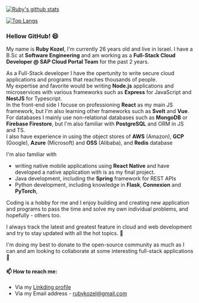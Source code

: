 [![Ruby's github stats](https://github-readme-stats.vercel.app/api?username=RubyKozel&show_icons=true&count_private=true&theme=radical)](https://github.com/RubyKozel/github-readme-stats)

[![Top Langs](https://github-readme-stats.vercel.app/api/top-langs/?username=RubyKozel&layout=compact)](https://github.com/RubyKozel/github-readme-stats)

### Hellow GitHub! 😄

My name is <b>Ruby Kozel</b>, I'm currently 26 years old and live in Israel.
I have a B.Sc at <b>Software Engineering</b> and am working as a <b>Full-Stack Cloud Developer @ SAP Cloud Portal Team</b> for the past 2 years.

As a Full-Stack developer I have the opertunity to write secure cloud applications and programs that reaches thousands of people.  
My expertise and favorite would be writing <b>Node.js</b> applications and microservices with various frameworks such as <b>Express</b> for JavaScript and <b>NestJS</b> for Typescript.  
In the front-end side I focuse on professioning <b>React</b> as my main JS framework, but I'm also learning other frameworks such as <b>Svelt</b> and <b>Vue</b>.   
For databases I mainly use non-relational databases such as <b>MongoDB</b> or <b>Firebase Firestore</b>, but I'm also familiar with <b>PostgreSQL</b> and ORM in JS and TS.   
I also have experience in using the object stores of <b>AWS</b> (Amazon), <b>GCP</b> (Google), <b>Azure</b> (Microsoft) and <b>OSS</b> (Alibaba), and <b>Redis</b> database
   
I'm also familiar with
* writing native mobile applications using <b>React Native</b> and have developed a native application with is as my final project.
* Java development, including the <b>Spring</b> framework for REST APIs
* Python development, including knowledge in <b>Flask</b>, <b>Connexion</b> and <b>PyTorch</b>, 

Coding is a hobby for me and I enjoy building and creating new application and programs to pass the time and solve my own individual problems, and hopefully - others too.    

I always track the latest and greatest feature in cloud and web development and try to stay updated with all the hot topics. 🔭

I'm doing my best to donate to the open-source community as much as I can and am looking to collaborate at some interesting full-stack applications 👯   

#### 📫 How to reach me:
* Via my [Linkding profile](https://www.linkedin.com/in/rubykozel/)
* Via my Email address - rubykozel@gmail.com

<!--
**RubyKozel/RubyKozel** is a ✨ _special_ ✨ repository because its `README.md` (this file) appears on your GitHub profile.

Here are some ideas to get you started:

- 🔭 I’m currently working on ...
- 🌱 I’m currently learning ...
- 👯 I’m looking to collaborate on ...
- 🤔 I’m looking for help with ...
- 💬 Ask me about ...
- 📫 How to reach me: ...
- 😄 Pronouns: ...
- ⚡ Fun fact: ...
-->
